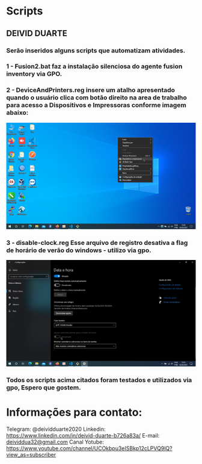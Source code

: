 # Scripts

## DEIVID DUARTE

### Serão inseridos alguns scripts que automatizam atividades.

### 1 - Fusion2.bat faz a instalação silenciosa do agente fusion inventory via GPO.

### 2 - DeviceAndPrinters.reg insere um atalho apresentado quando o usuário clica com botão direito na area de trabalho para acesso a Dispositivos e Impressoras conforme imagem abaixo:

![DeviceAndPrinters](https://github.com/deividduarte20/scripts/blob/main/DeviceAndPrinters.JPG)

### 3 - disable-clock.reg Esse arquivo de registro desativa a flag de horário de verão do windows - utilizo via gpo.

![IMG_Desativa_Horario_verao](https://github.com/deividduarte20/scripts/blob/main/Desativa_horario_verao.JPG)

### Todos os scripts acima citados foram testados e utilizados via gpo, Espero que gostem.


# Informações para contato:

Telegram: @deividduarte2020
Linkedin: https://www.linkedin.com/in/deivid-duarte-b726a83a/
E-mail: deividdua32@gmail.com
Canal Yotube: https://www.youtube.com/channel/UCOkbpu3eISBkp12cLPVQ9lQ?view_as=subscriber
